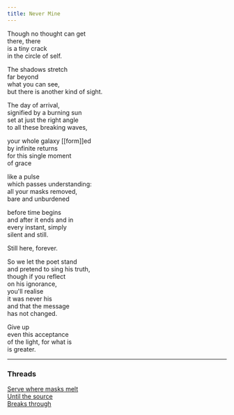 ```yaml
---
title: Never Mine
---
```


Though no thought can get  
there, there  
is a tiny crack   
in the circle of self.  
  
The shadows stretch  
far beyond  
what you can see,  
but there is another kind of sight.  
  
The day of arrival,  
signified by a burning sun  
set at just the right angle  
to all these breaking waves,  
  
your whole galaxy [[form]]ed  
by infinite returns  
for this single moment  
of grace  
  
like a pulse  
which passes understanding:  
all your masks removed,  
bare and unburdened  
  
before time begins  
and after it ends and in  
every instant, simply  
silent and still.  
  
Still here, forever.   
  
So we let the poet stand  
and pretend to sing his truth,  
though if you reflect  
on his ignorance,  
you'll realise  
it was never his  
and that the message  
has not changed.  
  
Give up  
even this acceptance  
of the light, for what is  
is greater.   

---  

### Threads  

[Serve where masks melt](https://thebluebook.co.za/canto-i/shared-secrets.html)  
[Until the source](https://living.thebluebook.co.za/trust/atman.html)  
[Breaks through](https://dyeing.thebluebook.co.za/?stackedPages=%2Fbroken)

